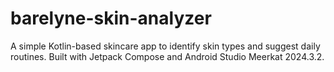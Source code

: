 # barelyne-skin-analyzer
A simple Kotlin-based skincare app to identify skin types and suggest daily routines. Built with Jetpack Compose and Android Studio Meerkat 2024.3.2.
